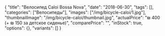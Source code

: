 {
    "title": "Велосипед Caloi Bossa Nova",
    "date": "2018-06-30",
    "tags": [],
    "categories": ["Велосипеды"],
    "images": ["/img/bicycle-caloi/1.jpg"],
    "thumbnailImage": "/img/bicycle-caloi/thumbnail.jpg",
    "actualPrice": "₪ 400 (+ ₪ 150 за детское сиденье)",
    "comparePrice": "",
    "inStock": true,
    "options": {},
    "variants": []
}

